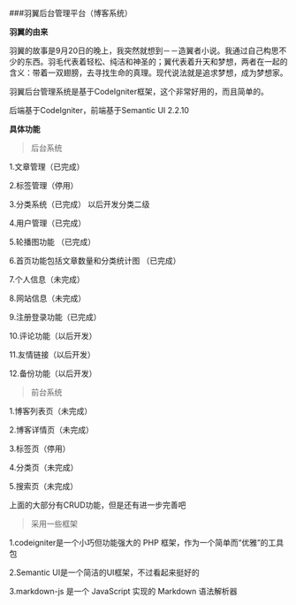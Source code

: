 ###羽翼后台管理平台（博客系统）

**羽翼的由来**

羽翼的故事是9月20日的晚上，我突然就想到－－造翼者小说。我通过自己构思不少的东西。羽毛代表着轻松、纯洁和神圣的；翼代表着升天和梦想，两者在一起的含义：带着一双翅膀，去寻找生命的真理。现代说法就是追求梦想，成为梦想家。

羽翼后台管理系统是基于CodeIgniter框架，这个非常好用的，而且简单的。

后端基于CodeIgniter，前端基于Semantic UI 2.2.10

**具体功能**

>后台系统

1.文章管理（已完成）

2.标签管理（停用）

3.分类系统（已完成） 以后开发分类二级

4.用户管理（已完成）

5.轮播图功能 （已完成）

6.首页功能包括文章数量和分类统计图 （已完成）

7.个人信息（未完成）

8.网站信息（未完成）

9.注册登录功能（已完成）

10.评论功能（以后开发）

11.友情链接（以后开发）

12.备份功能（以后开发）

>前台系统

1.博客列表页（未完成）

2.博客详情页（未完成）

3.标签页（停用）

4.分类页（未完成）

5.搜索页（未完成）


上面的大部分有CRUD功能，但是还有进一步完善吧


>采用一些框架

1.codeigniter是一个小巧但功能强大的 PHP 框架，作为一个简单而“优雅”的工具包

2.Semantic UI是一个简洁的UI框架，不过看起来挺好的

3.markdown-js 是一个 JavaScript 实现的 Markdown 语法解析器










